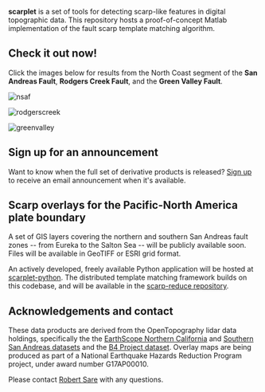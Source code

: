 **scarplet** is a set of tools for detecting scarp-like features in digital topographic data. This repository hosts a proof-of-concept Matlab implementation of the fault scarp template matching algorithm. 

## Check it out now!

Click the images below for results from the North Coast segment of the **San Andreas Fault**, **Rodgers Creek Fault**, and the **Green Valley Fault**.

![nsaf](https://github.com/stgl/scarplet/raw/master/docs/img/nsaf.png "Northern San Andreas Fault")

![rodgerscreek](https://github.com/stgl/scarplet/raw/master/docs/img/rodgerscreek.png "Rodgers Creek Fault")

![greenvalley](https://github.com/stgl/scarplet/raw/master/docs/img/greenvalley.png "Green Valley Fault")

## Sign up for an announcement

Want to know when the full set of derivative products is released? [Sign up](http://eepurl.com/c8w3E1) to receive an email announcement when it's available.


## Scarp overlays for the Pacific-North America plate boundary

A set of GIS layers covering the northern and southern San Andreas fault zones -- from Eureka to the Salton Sea -- will be publicly available soon. Files will be available in GeoTIFF or ESRI grid format.

An actively developed, freely available Python application will be hosted at [scarplet-python](https://github.com/rmsare/scarplet-python). The distributed template matching framework builds on this codebase, and will be available in the [scarp-reduce repository](https://github.com/rmsare/scarp-reduce).

## Acknowledgements and contact

These data products are derived from the OpenTopography lidar data holdings, specifically the the [EarthScope Northern California](http://opentopo.sdsc.edu/datasetMetadata?otCollectionID=OT.052008.32610.1) and [Southern San Andreas datasets](http://opentopo.sdsc.edu/datasetMetadata?otCollectionID=OT.122009.32611.1) and the [B4 Project dataset](http://opentopo.sdsc.edu/datasetMetadata?otCollectionID=OT.032006.32611.1). Overlay maps are being produced as part of a National Earthquake Hazards Reduction Program project, under award number G17AP00010.

Please contact [Robert Sare](rmsare@NOSPAMstanford.edu) with any questions.
